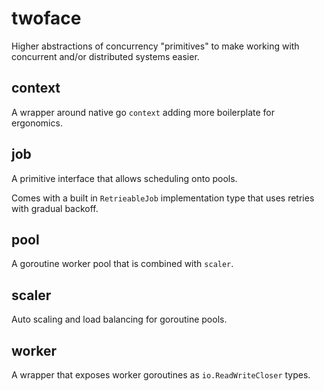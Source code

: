 # twoface

Higher abstractions of concurrency "primitives" to make working
with concurrent and/or distributed systems easier.

## context

A wrapper around native go `context` adding more boilerplate for
ergonomics.

## job

A primitive interface that allows scheduling onto pools.

Comes with a built in `RetrieableJob` implementation type that uses
retries with gradual backoff.

## pool

A goroutine worker pool that is combined with `scaler`.

## scaler

Auto scaling and load balancing for goroutine pools.

## worker

A wrapper that exposes worker goroutines as `io.ReadWriteCloser` types.
